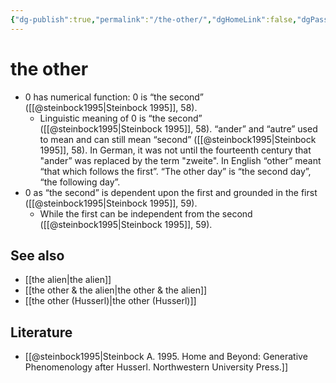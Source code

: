 ```yaml
---
{"dg-publish":true,"permalink":"/the-other/","dgHomeLink":false,"dgPassFrontmatter":false}
---
```


# the other
- 0 has numerical function: 0 is “the second” ([[@steinbock1995|Steinbock 1995]], 58).
	- Linguistic meaning of 0 is “the second” ([[@steinbock1995|Steinbock 1995]], 58). “ander” and “autre” used to mean and can still mean “second” ([[@steinbock1995|Steinbock 1995]], 58). In German, it was not until the fourteenth century that "ander” was replaced by the term "zweite". In English “other” meant “that which follows the first”. “The other day” is “the second day”, “the following day”.
- 0 as “the second” is dependent upon the first and grounded in the first ([[@steinbock1995|Steinbock 1995]], 59).
	- While the first can be independent from the second ([[@steinbock1995|Steinbock 1995]], 59).


## See also
- [[the alien|the alien]]
- [[the other & the alien|the other & the alien]]
- [[the other (Husserl)|the other (Husserl)]]


## Literature
- [[@steinbock1995|Steinbock A. 1995. Home and Beyond: Generative Phenomenology after Husserl. Northwestern University Press.]]
